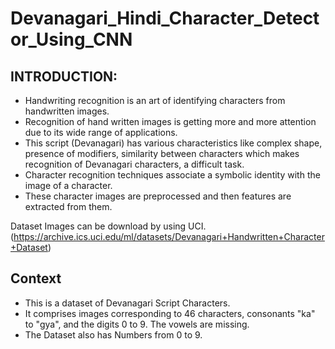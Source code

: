 # Devanagari_Hindi_Character_Detector_Using_CNN
## INTRODUCTION:
* Handwriting recognition is an art of identifying characters from handwritten images.
* Recognition of hand written images is getting more and more attention due to its wide range of applications.
* This script (Devanagari) has various characteristics like complex shape, presence of modifiers, similarity between characters which makes recognition of Devanagari characters, a difficult task.
* Character recognition techniques associate a symbolic identity with the image of a character.
* These character images are preprocessed and then features are extracted from them.

Dataset Images can be download by using UCI. (https://archive.ics.uci.edu/ml/datasets/Devanagari+Handwritten+Character+Dataset)

## Context
* This is a dataset of Devanagari Script Characters. 
* It comprises images corresponding to 46 characters, consonants "ka" to "gya", and the digits 0 to 9. The vowels are missing.
* The Dataset also has Numbers from 0 to 9.
